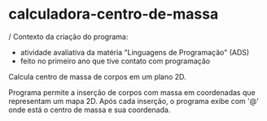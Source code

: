 # calculadora-centro-de-massa
/
Contexto da criação do programa:
- atividade avaliativa da matéria "Linguagens de Programação" (ADS)
- feito no primeiro ano que tive contato com programação

Calcula centro de massa de corpos em um plano 2D.

Programa permite a inserção de corpos com massa em coordenadas que representam um mapa 2D.
Após cada inserção, o programa exibe com '@' onde está o centro de massa e sua coordenada.
